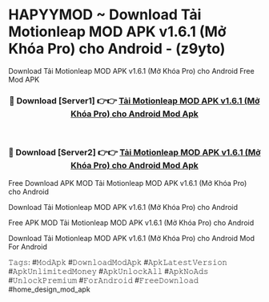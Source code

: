 # HAPYYMOD ~ Download Tải Motionleap MOD APK v1.6.1 (Mở Khóa Pro) cho Android - (z9yto)
Download Tải Motionleap MOD APK v1.6.1 (Mở Khóa Pro) cho Android Free Mod APK

<div align="center">
<h3>🔴 Download [Server1] 👉👉 <a href="https://apk-comot.site?title=Tải_Motionleap_MOD_APK_v1.6.1_(Mở_Khóa_Pro)_cho_Android">Tải Motionleap MOD APK v1.6.1 (Mở Khóa Pro) cho Android Mod Apk</a></h3><br>

<h3>🔴 Download [Server2] 👉👉 <a href="https://apk-comot.site?title=Tải_Motionleap_MOD_APK_v1.6.1_(Mở_Khóa_Pro)_cho_Android">Tải Motionleap MOD APK v1.6.1 (Mở Khóa Pro) cho Android Mod Apk</a></h3>
</div>


Free Download APK MOD Tải Motionleap MOD APK v1.6.1 (Mở Khóa Pro) cho Android

Download Tải Motionleap MOD APK v1.6.1 (Mở Khóa Pro) cho Android 

Free APK MOD Tải Motionleap MOD APK v1.6.1 (Mở Khóa Pro) cho Android 

Download Tải Motionleap MOD APK v1.6.1 (Mở Khóa Pro) cho Android Mod For Android

𝚃𝚊𝚐𝚜: #𝙼𝚘𝚍𝙰𝚙𝚔 #𝙳𝚘𝚠𝚗𝚕𝚘𝚊𝚍𝙼𝚘𝚍𝙰𝚙𝚔 #𝙰𝚙𝚔𝙻𝚊𝚝𝚎𝚜𝚝𝚅𝚎𝚛𝚜𝚒𝚘𝚗 #𝙰𝚙𝚔𝚄𝚗𝚕𝚒𝚖𝚒𝚝𝚎𝚍𝙼𝚘𝚗𝚎𝚢 #𝙰𝚙𝚔𝚄𝚗𝚕𝚘𝚌𝚔𝙰𝚕𝚕 #𝙰𝚙𝚔𝙽𝚘𝙰𝚍𝚜 #𝚄𝚗𝚕𝚘𝚌𝚔𝙿𝚛𝚎𝚖𝚒𝚞𝚖 #𝙵𝚘𝚛𝙰𝚗𝚍𝚛𝚘𝚒𝚍 #𝙵𝚛𝚎𝚎𝙳𝚘𝚠𝚗𝚕𝚘𝚊𝚍 #home_design_mod_apk